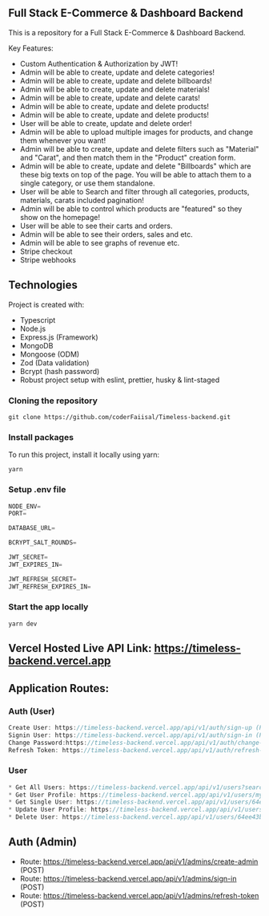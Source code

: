 ## Full Stack E-Commerce & Dashboard Backend

This is a repository for a Full Stack E-Commerce & Dashboard Backend.

Key Features:

- Custom Authentication & Authorization by JWT!
- Admin will be able to create, update and delete categories!
- Admin will be able to create, update and delete billboards!
- Admin will be able to create, update and delete materials!
- Admin will be able to create, update and delete carats!
- Admin will be able to create, update and delete products!
- Admin will be able to create, update and delete products!
- User will be able to create, update and delete order!
- Admin will be able to upload multiple images for products, and change them whenever you want!
- Admin will be able to create, update and delete filters such as "Material" and "Carat", and then match them in the "Product" creation form.
- Admin will be able to create, update and delete "Billboards" which are these big texts on top of the page. You will be able to attach them to a single category, or use them standalone.
- User will be able to Search and filter through all categories, products, materials, carats included pagination!
- Admin will be able to control which products are "featured" so they show on the homepage!
- User will be able to see their carts and orders.
- Admin will be able to see their orders, sales and etc.
- Admin will be able to see graphs of revenue etc.
- Stripe checkout
- Stripe webhooks

## Technologies

Project is created with:

- Typescript
- Node.js
- Express.js (Framework)
- MongoDB
- Mongoose (ODM)
- Zod (Data validation)
- Bcrypt (hash password)
- Robust project setup with eslint, prettier, husky & lint-staged

### Cloning the repository

```shell
git clone https://github.com/coderFaiisal/Timeless-backend.git
```

### Install packages

To run this project, install it locally using yarn:

```shell
yarn
```

### Setup .env file

```ts
NODE_ENV=
PORT=

DATABASE_URL=

BCRYPT_SALT_ROUNDS=

JWT_SECRET=
JWT_EXPIRES_IN=

JWT_REFRESH_SECRET=
JWT_REFRESH_EXPIRES_IN=
```

### Start the app locally

```shell
yarn dev
```

## Vercel Hosted Live API Link: https://timeless-backend.vercel.app

## Application Routes:

### Auth (User)

```ts
Create User: https://timeless-backend.vercel.app/api/v1/auth/sign-up (POST)
Signin User: https://timeless-backend.vercel.app/api/v1/auth/sign-in (POST)
Change Password:https://timeless-backend.vercel.app/api/v1/auth/change-password (POST)
Refresh Token: https://timeless-backend.vercel.app/api/v1/auth/refresh-token (POST)
```

### User

```ts
* Get All Users: https://timeless-backend.vercel.app/api/v1/users?search&filter (GET) (Admin)
* Get User Profile: https://timeless-backend.vercel.app/api/v1/users/my-profile (GET) (Auth User)
* Get Single User: https://timeless-backend.vercel.app/api/v1/users/64ee43b42c55973c5e376ac8 (Single GET) (Admin)
* Update User Profile: https://timeless-backend.vercel.app/api/v1/users/my-profile (PATCH) (Auth User)
* Delete User: https://timeless-backend.vercel.app/api/v1/users/64ee43b42c55973c5e376ac8 (DELETE) (Auth User)
```

## Auth (Admin)

- Route: https://timeless-backend.vercel.app/api/v1/admins/create-admin (POST)
- Route: https://timeless-backend.vercel.app/api/v1/admins/sign-in (POST)
- Route: https://timeless-backend.vercel.app/api/v1/admins/refresh-token (POST)
